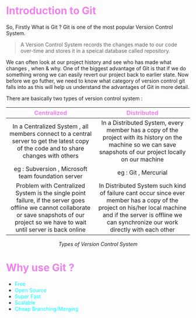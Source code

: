 # <span class="header">Introduction to Git</span>

So, Firstly What is Git ? Git is one of the most popular Version Control System.

>A Version Control System records the changes made to our code over-time and stores it in a speical database called repository.

We can often look at our project history and see who has made what changes , when & why. One of the biggest advantage of Git is that if we do something wrong we can easily revert our project back to earlier state. Now before we go futher, we need to know what category of version control git falls into as this will help us understand the advantages of Git in more detail.

There are basically two types of version control system :

<center>

| Centralized | Distributed |
| :---------: | :---------: |
| In a Centralized System , all members connect to a central server to get the latest copy of the code and to share changes with others | In a Distributed System, every member has a copy of the project with its history on the machine so we can save snapshots of our project locally on our machine |
| eg : Subversion , Microsoft team foundation server | eg : Git , Mercurial | 
| Problem with Centralized System is the single point failure, if the server goes offline we cannot collaborate or save snapshots of our project so we have to wait until server is back online | In Distributed System such kind of failure cant occur since ever member has a copy of the project on his/her local machine and if the server is offline we can synchronize our work directly with each other |

</center>

<center><i>Types of Version Control System</i></center>

# <span class="header">Why use Git ?</span>

* <span class="sub-header">Free</span>
* <span class="sub-header">Open Source</span>
* <span class="sub-header">Super Fast</span>
* <span class="sub-header">Scalable</span>
* <span class="sub-header">Cheap Branching/Merging</span>



<style>
.highlight{
  color: #75FF33
}
.imp{
  color: #FF8080
}
.trivia{
  color: #E6D100
}
.header{
  color: #EE82EE
}
.sub-header{
  color: #00FFFF
}
